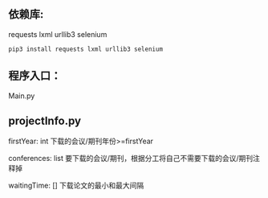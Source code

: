 ## 依赖库:

requests	lxml	urllib3	selenium

```
pip3 install requests lxml urllib3 selenium
```



## 程序入口：

Main.py



## projectInfo.py

firstYear: int	下载的会议/期刊年份>=firstYear

conferences: list	要下载的会议/期刊，根据分工将自己不需要下载的会议/期刊注释掉

waitingTime: []	下载论文的最小和最大间隔



